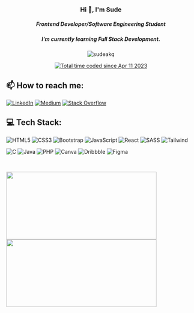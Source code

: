 <h3 align="center">Hi 👋, I'm Sude</h3>
<h5 align="center">Frontend Developer/Software Engineering Student</h5>
<h5 align="center">I'm currently learning Full Stack Development.</h5>

<p align="center">
 <img src="https://komarev.com/ghpvc/?username=sudeakq&label=Profile%20views&color=553a99&style=flat" alt="sudeakq" />
</p>

<p align="center">
<a href="https://wakatime.com/@13b3454b-3543-430b-90b3-b618afad54dc"><img src="https://wakatime.com/badge/user/13b3454b-3543-430b-90b3-b618afad54dc.svg" alt="Total time coded since Apr 11 2023" /></a>
</p>



## 📫 How to reach me:

[![LinkedIn](https://img.shields.io/badge/LinkedIn-%230077B5.svg?logo=linkedin&logoColor=white)](https://www.linkedin.com/in/sude-akgün-384457228/)
[![Medium](https://img.shields.io/badge/Medium-12100E?logo=medium&logoColor=white)](https://medium.com/@sudeakq)
[![Stack Overflow](https://img.shields.io/badge/-Stackoverflow-FE7A16?logo=stack-overflow&logoColor=white)](https://stackoverflow.com/users/19033686/sude-akq)

## 💻 Tech Stack:

![HTML5](https://img.shields.io/badge/html5-%23E34F26.svg?style=for-the-badge&logo=html5&logoColor=white)
![CSS3](https://img.shields.io/badge/css3-%231572B6.svg?style=for-the-badge&logo=css3&logoColor=white)
![Bootstrap](https://img.shields.io/badge/bootstrap-%23563D7C.svg?style=for-the-badge&logo=bootstrap&logoColor=white)
![JavaScript](https://img.shields.io/badge/javascript-%23323330.svg?style=for-the-badge&logo=javascript&logoColor=%23F7DF1E)
![React](https://img.shields.io/badge/react-%2320232a.svg?style=for-the-badge&logo=react&logoColor=%2361DAFB)
![SASS](https://img.shields.io/badge/Sass-%23CC6699.svg?style=for-the-badge&logo=sass&logoColor=white)
![Tailwind](https://img.shields.io/badge/Tailwind_CSS-38B2AC?style=for-the-badge&logo=tailwind-css&logoColor=white)

![C](https://img.shields.io/badge/c-%2300599C.svg?style=for-the-badge&logo=c&logoColor=white)
![Java](https://img.shields.io/badge/Java-ED8B00?style=for-the-badge&logo=openjdk&logoColor=white)
![PHP](https://img.shields.io/badge/PHP-%23777BB4.svg?style=for-the-badge&logo=php&logoColor=white)
![Canva](https://img.shields.io/badge/Canva-%2300C4CC.svg?style=for-the-badge&logo=Canva&logoColor=white)
![Dribbble](https://img.shields.io/badge/Dribbble-EA4C89?style=for-the-badge&logo=dribbble&logoColor=white)
![Figma](https://img.shields.io/badge/figma-%23F24E1E.svg?style=for-the-badge&logo=figma&logoColor=white)

<br/>

<p><a href="https://github.com/sudeakq">
  <img  height="180em" width="400" src="https://github-readme-stats-eight-theta.vercel.app/api?username=sudeakq&show_icons=true&theme=transparent&include_all_commits=true&count_private=true"/>
  <img height="180em" width="400" src="https://github-readme-stats-eight-theta.vercel.app/api/top-langs/?username=sudeakq&layout=compact&langs_count=8&theme=transparent"/>
</a></p>
